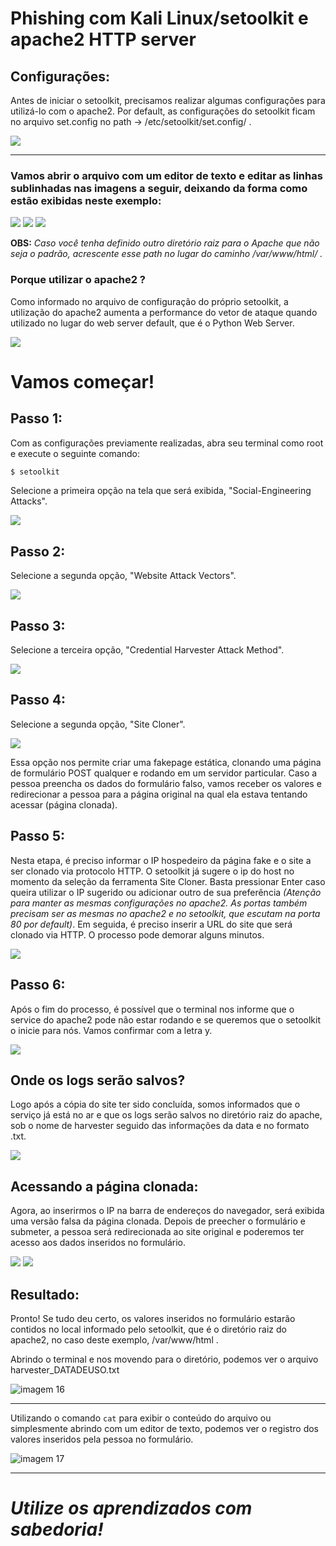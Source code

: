# Phishing com Kali Linux/setoolkit e apache2 HTTP server

## Configurações:
Antes de iniciar o setoolkit, precisamos realizar algumas configurações para utilizá-lo com o apache2. Por default, as configurações do setoolkit ficam no arquivo set.config no path -> /etc/setoolkit/set.config/ .

<img src="https://github.com/tilearningwell/Phishing-Kali-Linux/blob/8ca9e410596ef85f166e7238ba6293644ac1474a/8.png" />

---

### Vamos abrir o arquivo com um editor de texto e editar as linhas sublinhadas nas imagens a seguir, deixando da forma como estão exibidas neste exemplo:

<img src="https://github.com/tilearningwell/Phishing-Kali-Linux/blob/8ca9e410596ef85f166e7238ba6293644ac1474a/9.png" />

<img src="https://github.com/tilearningwell/Phishing-Kali-Linux/blob/8ca9e410596ef85f166e7238ba6293644ac1474a/10.png" />

<img src="https://github.com/tilearningwell/Phishing-Kali-Linux/blob/8ca9e410596ef85f166e7238ba6293644ac1474a/11.png" />

**OBS:** *Caso você tenha definido outro diretório raiz para o Apache que não seja o padrão, acrescente esse path no lugar do caminho /var/www/html/ .*

### Porque utilizar o apache2 ?

Como informado no arquivo de configuração do próprio setoolkit, a utilização do apache2 aumenta a performance do vetor de ataque quando utilizado no lugar do web server default, que é o Python Web Server.

<img src="https://github.com/tilearningwell/Phishing-Kali-Linux/blob/8ca9e410596ef85f166e7238ba6293644ac1474a/12.png" />

# Vamos começar!

## Passo 1:

Com as configurações previamente realizadas, abra seu terminal como root e execute o seguinte comando:

```zsh
$ setoolkit
```
Selecione a primeira opção na tela que será exibida, "Social-Engineering Attacks".

<img src="https://github.com/tilearningwell/Phishing-Kali-Linux/blob/8ca9e410596ef85f166e7238ba6293644ac1474a/1.png" />

## Passo 2:

Selecione a segunda opção, "Website Attack Vectors".

<img src="https://github.com/tilearningwell/Phishing-Kali-Linux/blob/508d4471bf280afc921057a02f371ecc0eed3947/2.png" />

## Passo 3:

Selecione a terceira opção, "Credential Harvester Attack Method".

<img src="https://github.com/tilearningwell/Phishing-Kali-Linux/blob/508d4471bf280afc921057a02f371ecc0eed3947/3.png" />

## Passo 4:

Selecione a segunda opção, "Site Cloner".

<img src="https://github.com/tilearningwell/Phishing-Kali-Linux/blob/508d4471bf280afc921057a02f371ecc0eed3947/4.png" />

Essa opção nos permite criar uma fakepage estática, clonando uma página de formulário POST qualquer e rodando em um servidor particular. Caso a pessoa preencha os dados do formulário falso, vamos receber os valores e redirecionar a pessoa para a página original na qual ela estava tentando acessar (página clonada).

## Passo 5:

Nesta etapa, é preciso informar o IP hospedeiro da página fake e o site a ser clonado via protocolo HTTP. O setoolkit já sugere o ip do host no momento da seleção da ferramenta Site Cloner. Basta pressionar Enter caso queira utilizar o IP sugerido ou adicionar outro de sua preferência *(Atenção para manter as mesmas configurações no apache2. As portas também precisam ser as mesmas no apache2 e no setoolkit, que escutam na porta 80 por default)*. Em seguida, é preciso inserir a URL do site que será clonado via HTTP. O processo pode demorar alguns minutos.

<img src="https://github.com/tilearningwell/Phishing-Kali-Linux/blob/508d4471bf280afc921057a02f371ecc0eed3947/5.png" />

## Passo 6:

Após o fim do processo, é possível que o terminal nos informe que o service do apache2 pode não estar rodando e se queremos que o setoolkit o inicie para nós. Vamos confirmar com a letra y.

<img src="https://github.com/tilearningwell/Phishing-Kali-Linux/blob/8ca9e410596ef85f166e7238ba6293644ac1474a/14.png" />

## Onde os logs serão salvos?

Logo após a cópia do site ter sido concluída, somos informados que o serviço já está no ar e que os logs serão salvos no diretório raiz do apache, sob o nome de harvester seguido das informações da data e no formato .txt.

<img src="https://github.com/tilearningwell/Phishing-Kali-Linux/blob/8ca9e410596ef85f166e7238ba6293644ac1474a/15.png" />

## Acessando a página clonada:

Agora, ao inserirmos o IP na barra de endereços do navegador, será exibida uma versão falsa da página clonada. Depois de preecher o formulário e submeter, a pessoa será redirecionada ao site original e poderemos ter acesso aos dados inseridos no formulário.    

<img src="https://github.com/tilearningwell/Phishing-Kali-Linux/blob/8ca9e410596ef85f166e7238ba6293644ac1474a/6.png" />

<img src="https://github.com/tilearningwell/Phishing-Kali-Linux/blob/8ca9e410596ef85f166e7238ba6293644ac1474a/6-1.png" />

## Resultado:

Pronto! Se tudo deu certo, os valores inseridos no formulário estarão contidos no local informado pelo setoolkit, que é o diretório raiz do apache2, no caso deste exemplo, /var/www/html .

Abrindo o terminal e nos movendo para o diretório, podemos ver o arquivo harvester_DATADEUSO.txt

![imagem 16](imagens/16.png "imagem")

---

Utilizando o comando ```cat``` para exibir o conteúdo do arquivo ou simplesmente abrindo com um editor de texto, podemos ver o registro dos valores inseridos pela pessoa no formulário.

![imagem 17](imagens/17.png "imagem")

---

# *Utilize os aprendizados com sabedoria!*
